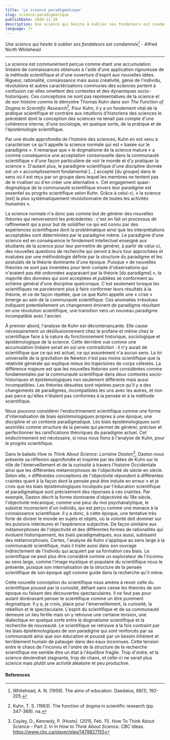 ```yaml
---
title: 'La science paradigmatique'
slug: science-paradigmatique
publishDate: 2020-12-28
description: Une science qui hésite à oublier ses fondateurs est condamnée.
language: fr
---
```


_Une science qui hésite à oublier ses fondateurs est condamnée_[^1] - Alfred North Whitehead

---

La science est communément perçue comme étant une accumulation linéaire de connaissances obtenues à l'aide d'une application rigoureuse de la méthode scientifique et d'une ouverture d'esprit aux nouvelles idées. Rigueur, rationalité, connaissance mais aussi créativité, génie de l'individu, révolutions et autres caractérisations communes des sciences portent à confusion car elles omettent des contextes et des dynamiques socio-historiques. Ces conceptions ne sont pas représentatives de la science et de son histoire comme le démontre Thomas Kuhn dans son _The Function of Dogma in Scientific Research_[^2]. Pour Kuhn, il y a un fondement vital de la pratique scientifique et contraire aux intuitions d'historiens des sciences le précédent dont la conception des sciences ne tenait pas compte d'une cohérence interne, d'une sociologie, en quelque sorte, de la pratique et de l'épistémologie scientifique.

Par une étude approfondie de l'histoire des sciences, Kuhn en est venu à caractériser ce qu'il appelle la science normale qui est « basée sur le paradigme ». Il remarque que « le dogmatisme de la science mature » a comme conséquence une acceptation consensuelle dans la communauté scientifique « d'une façon particulière de voir le monde et d'y pratiquer la science ». D'autant plus, le paradigme scientifique d'une discipline donnée est un « accomplissement fondamental […] accepté [du groupe] dans le sens où il est reçu par un groupe dans lequel les membres ne tentent pas de le rivaliser ou d'en créer une alternative ». Cet engagement quasi-dogmatique de la communauté scientifique envers leur paradigme est essentiel au progrès scientifique selon Kuhn. Grâce à celui-ci, « la science [est] la plus systématiquement révolutionnaire de toutes les activités humaines ».

La science normale n'a donc pas comme but de générer des nouvelles théories qui renverseront les précédentes : c'est en fait un processus de raffinement qui a pour but de solidifier ce qui est connu par des expériences scientifiques dont la problématique ainsi que les interprétations acceptables sont déterminées par le paradigme même. Le paradigme d'une science est en conséquence le fondement intellectuel enseigné aux étudiants de la science pour leur permettre de générer, à partir de celui-ci, des nouvelles questions de recherche qui seront à leurs tour approchées et évaluées par une méthodologie définie par la structure du paradigme et les postulats de la théorie dominante d'une époque. Puisque « de nouvelles théories ne sont pas inventées pour tenir compte d'observations qui n'avaient pas été ordonnées auparavant par la théorie [du paradigme] », la majorité des données qui sont acceptées et publiées se conforment au schème général d'une discipline quelconque. C'est seulement lorsque les scientifiques ne parviennent plus à faire conformer leurs résultats à la théorie, et ce de façon répétée, que ce que Kuhn appelle une « crise » émerge au sein de la communauté scientifique. Ces anomalies irrésolues indiquent potentiellement un changement éminent de paradigme résultant en une révolution scientifique, une transition vers un nouveau paradigme incompatible avec l'ancien.

À premier abord, l'analyse de Kuhn est décontenançante. Elle cause nécessairement un désillusionnement chez le profane et même chez le scientifique face à la nature du fonctionnement historique, sociologique et épistémologique de la science. Cette dernière vue comme une accumulation linéaire serait en soi une contradiction : il n'y aurait de scientifique que ce qui est actuel, ce qui assurément n'a aucun sens. La loi universelle de la gravitation de Newton n'est pas moins scientifique que la relativité générale qui explique mieux les trajectoires de corps célestes. La différence majeure est que les nouvelles théories sont considérées comme fondamentales par la communauté scientifique dans deux contextes socio-historiques et épistémologiques non seulement différents mais aussi incompatibles. Les théories désuètes sont rejetées parce qu'il y a des changements de paradigmes, incompatibles les uns avec les autres, et non pas parce qu'elles n'étaient pas conformes à la pensée et à la méthode scientifique.

Nous pouvons considérer l'endoctrinement scientifique comme une forme d'internalisation de biais épistémologiques propres à une époque, une discipline et un contexte paradigmatique. Les biais épistémologiques sont assimilés comme structure de la pensée qui permet de générer, préciser et perfectionner les ramifications théoriques du paradigme actuel. Cet endoctrinement est nécéssaire, si nous nous fions à l'analyse de Kuhn, pour le progrès scientifique.

Dans le balado _How to Think About Science: Lorraine Daston_[^3], Daston nous présente sa réflexion approfondie et inspirée par les idées de Kuhn sur le rôle de l'émerveillement et de la curiosité à travers l'histoire Occidentale ainsi que les différentes métamorphoses de l'objectivité de siècle en siècle. Selon elle, « différentes conceptions de l'objectivité répondent à différentes craintes quant à la façon dont la pensée peut être induite en erreur » et je crois que les biais épistémologiques inculqués par l'éducation scientifique et paradigmatique sont précisément des réponses à ces craintes. Par exemple, Daston décrit la forme dominante d'objectivité du 19e siècle, l'objectivité mécanique, comme une peur du moi psychanalytique, le substrat inconscient d'un individu, qui est perçu comme une menace à la connaissance scientifique. Il y a donc, à cette époque, une tentative très forte de diviser le monde en sujets et objets, où la volonté doit dominer sur les pulsions intérieures et l'expérience subjective. De façon similaire aux métamorphoses de l'objectivité et des différentes formes de rationalités qui évoluent historiquement, les biais paradigmatiques, eux aussi, subissent des métamorphoses. Certes, l'analyse de Kuhn s'applique au sens large à la communauté scientifique, mais il traite aussi dans son ouvrage indirectement de l'individu qui acquiert par sa formation ces biais. Le scientifique ne peut plus être considéré comme un explorateur de l'inconnu au sens large, comme l'image mystique et populaire du scientifique nous le présente, puisque son internalisation de la structure de la pensée scientifique de son époque agit comme guide dans la recherche qu'il mène.

Cette nouvelle conception du scientifique nous amène à revoir celle du scientifique poussé par la curiosité, défiant sans cesse les théories de son époque ou faisant des découvertes spectaculaires. Il ne faut pas pour autant dorénavant penser le scientifique comme un être purement dogmatique. Il y a, je crois, place pour l'émerveillement, la curiosité, la rebellion et le spectaculaire. L'esprit du scientifique et de sa communauté demeure un lieu fertile mais on y retrouve une certaine tension, une dialectique en quelque sorte entre le dogmatisme scientifique et la recherche de nouveauté. Le scientifique se retrouve à la fois contraint par les biais épistémologiques de son paradigme qui sont renforcés par sa communauté ainsi que son éducation et poussé par un besoin inhérent et terriblement humain de patauger dans des eaux inconnues. Cette tension entre le chaos de l'inconnu et l'ordre de la structure de la recherche scientifique me semble être un état à l'équilibre fragile. Trop d'ordre, et la science deviendrait stagnante, trop de chaos, et celle-ci ne serait plus science mais plutôt une activité aléatoire et peu productive.

#### References

[^1]: Whitehead, A. N. (1959). The aims of education. Daedalus, 88(1), 192-205.
[^2]: Kuhn, T. S. (1963). The function of dogma in scientific research (pp. 347-369). na.
[^3]: Cayley, D., Kennedy, P. (Hosts). (2015, Feb. 11). How To Think About Science - Part 2. In _In How to Think About Science_. CBC Ideas. https://www.cbc.ca/player/play/1479827155
